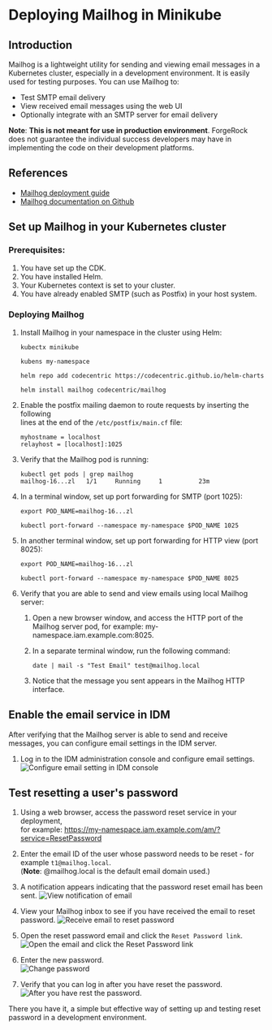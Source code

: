 # Deploying Mailhog in Minikube 

## Introduction

Mailhog is a lightweight utility for sending and viewing email messages in a 
Kubernetes cluster, especially in a development environment. It is easily used 
for testing purposes. You can use Mailhog to:
* Test SMTP email delivery 
* View received email messages using the web UI
* Optionally integrate with an SMTP server for email delivery

**Note**: **This is not meant for use in production environment**. 
ForgeRock does not guarantee the individual success developers may have in 
implementing the code on their development platforms.

## References

* [Mailhog deployment guide](https://artifacthub.io/packages/helm/codecentric/mailhog)
* [Mailhog documentation on Github](https://github.com/mailhog/MailHog/tree/master/docs)

## Set up Mailhog in your Kubernetes cluster

### Prerequisites:
1. You have set up the CDK.
1. You have installed Helm.
1. Your Kubernetes context is set to your cluster.
1. You have already enabled SMTP (such as Postfix) in your host system. 

### Deploying Mailhog

1. Install Mailhog in your namespace in the cluster using Helm:

    ```
    kubectx minikube

    kubens my-namespace

    helm repo add codecentric https://codecentric.github.io/helm-charts
    
    helm install mailhog codecentric/mailhog 
    ```

1. Enable the postfix mailing daemon to route requests by inserting the following <br/>lines at the end of the `/etc/postfix/main.cf` file:

    ```
    myhostname = localhost
    relayhost = [localhost]:1025
    ```

1. Verify that the Mailhog pod is running:

    ```
    kubectl get pods | grep mailhog
    mailhog-16...zl   1/1     Running     1          23m
    ```

1. In a terminal window, set up port forwarding for SMTP (port 1025):

    ```
    export POD_NAME=mailhog-16...zl

    kubectl port-forward --namespace my-namespace $POD_NAME 1025
    ```
 
1. In another terminal window, set up port forwarding for HTTP view (port 8025):

    ```
    export POD_NAME=mailhog-16...zl

    kubectl port-forward --namespace my-namespace $POD_NAME 8025
    ```

1. Verify that you are able to send and view emails using local Mailhog server:

    1. Open a new browser window, and access the HTTP port of the  Mailhog server 
    pod, for example: my-namespace.iam.example.com:8025. 
    
    1. In a separate terminal window, run the following command:
        ```
        date | mail -s "Test Email" test@mailhog.local
        ```

    1. Notice that the message you sent appears in the Mailhog HTTP interface.   
    

## Enable the email service in IDM
After verifying that the Mailhog server is able to send and receive messages, you 
can configure email settings in the IDM server.

1. Log in to the IDM administration console and configure email settings. 
![Configure email setting in IDM console](./images/idm-email-setting.png)

## Test resetting a user's password

1. Using a web browser, access the password reset service in your deployment, <br/> for example: https://my-namespace.iam.example.com/am/?service=ResetPassword 

1. Enter the email ID of the user whose password needs to be reset - for example `t1@mailhog.local`. <br/>(**Note**: @mailhog.local is the default email domain used.)

1. A notification appears indicating that the password reset email has been sent.
![View notification of email](./images/email-notify.png)

1. View your Mailhog inbox to see if you have received the email to reset password.
![Receive email to reset password](./images/reset-password-email-0.png) 

1. Open the reset password email and click the `Reset Password link`.
![Open the email and click the Reset Password link](./images/reset-password-link.png)

1. Enter the new password.<br/>
![Change password](./images/change-password.png)

1. Verify that you can log in after you have reset the password.
![After you have rest the password](./images/after-changing-password.png).

 There you have it, a simple but effective way of setting up and testing reset 
 password in a development environment.  
